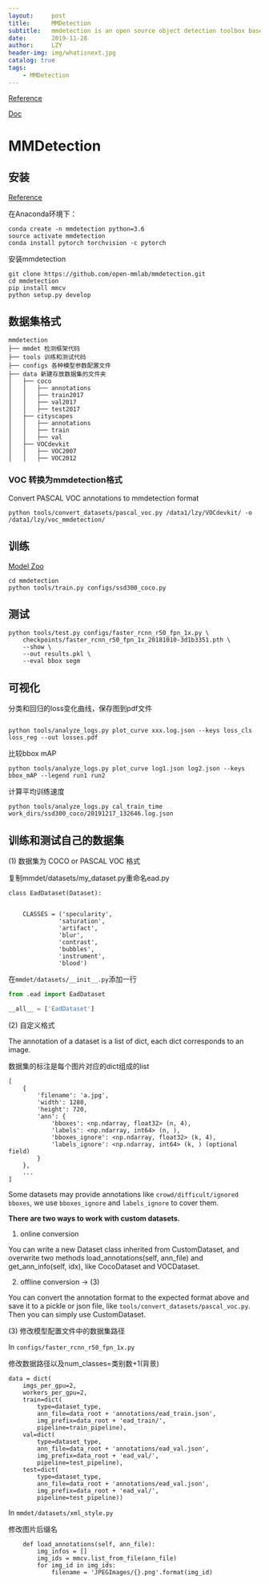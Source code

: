 ```yaml
---
layout:     post
title:      MMDetection
subtitle:   mmdetection is an open source object detection toolbox based on PyTorch.
date:       2019-11-28
author:     LZY
header-img: img/whatisnext.jpg
catalog: true
tags:
    - MMDetection
---
```


[Reference](https://github.com/open-mmlab/mmdetection)

[Doc](https://mmdetection.readthedocs.io/)

# MMDetection

## 安装

[Reference](https://github.com/open-mmlab/mmdetection/blob/master/docs/INSTALL.md)

在Anaconda环境下：

```
conda create -n mmdetection python=3.6
source activate mmdetection
conda install pytorch torchvision -c pytorch
```

安装mmdetection

```
git clone https://github.com/open-mmlab/mmdetection.git
cd mmdetection
pip install mmcv
python setup.py develop
```

## 数据集格式

```
mmdetection
├── mmdet 检测框架代码
├── tools 训练和测试代码
├── configs 各种模型参数配置文件
├── data 新建存放数据集的文件夹
│   ├── coco
│   │   ├── annotations
│   │   ├── train2017
│   │   ├── val2017
│   │   ├── test2017
│   ├── cityscapes
│   │   ├── annotations
│   │   ├── train
│   │   ├── val
│   ├── VOCdevkit
│   │   ├── VOC2007
│   │   ├── VOC2012

```

### VOC 转换为mmdetection格式

Convert PASCAL VOC annotations to mmdetection format

```
python tools/convert_datasets/pascal_voc.py /data1/lzy/VOCdevkit/ -o /data1/lzy/voc_mmdetection/
```

## 训练

[Model Zoo](https://github.com/open-mmlab/mmdetection/blob/master/docs/MODEL_ZOO.md)

```
cd mmdetection
python tools/train.py configs/ssd300_coco.py
```

## 测试

```
python tools/test.py configs/faster_rcnn_r50_fpn_1x.py \
    checkpoints/faster_rcnn_r50_fpn_1x_20181010-3d1b3351.pth \
    --show \
    --out results.pkl \
    --eval bbox segm
```

## 可视化

分类和回归的loss变化曲线，保存图到pdf文件
```

python tools/analyze_logs.py plot_curve xxx.log.json --keys loss_cls loss_reg --out losses.pdf

```


比较bbox mAP 

```
python tools/analyze_logs.py plot_curve log1.json log2.json --keys bbox_mAP --legend run1 run2
```

计算平均训练速度

```
python tools/analyze_logs.py cal_train_time work_dirs/ssd300_coco/20191217_132646.log.json
```

## 训练和测试自己的数据集

(1) 数据集为 COCO or PASCAL VOC 格式

复制mmdet/datasets/my_dataset.py重命名ead.py

```
class EadDataset(Dataset):


    CLASSES = ('specularity',
              'saturation',
              'artifact',
              'blur',
              'contrast',
              'bubbles',
              'instrument',
              'blood')

```

在`mmdet/datasets/__init__.py`添加一行

```python
from .ead import EadDataset

__all__ = ['EadDataset']
```


(2) 自定义格式

The annotation of a dataset is a list of dict, each dict corresponds to an image.

数据集的标注是每个图片对应的dict组成的list

```
[
    {
        'filename': 'a.jpg',
        'width': 1280,
        'height': 720,
        'ann': {
            'bboxes': <np.ndarray, float32> (n, 4),
            'labels': <np.ndarray, int64> (n, ),
            'bboxes_ignore': <np.ndarray, float32> (k, 4),
            'labels_ignore': <np.ndarray, int64> (k, ) (optional field)
        }
    },
    ...
]
```

Some datasets may provide annotations like `crowd/difficult/ignored bboxes`, we use `bboxes_ignore` and `labels_ignore` to cover them.

**There are two ways to work with custom datasets.**

1. online conversion

You can write a new Dataset class inherited from CustomDataset, and overwrite two methods load_annotations(self, ann_file) and get_ann_info(self, idx), like CocoDataset and VOCDataset.

2. offline conversion -> (3)

You can convert the annotation format to the expected format above and save it to a pickle or json file, like `tools/convert_datasets/pascal_voc.py`. Then you can simply use CustomDataset.


(3) 修改模型配置文件中的数据集路径

In `configs/faster_rcnn_r50_fpn_1x.py`

修改数据路径以及num_classes=类别数+1(背景)

```
data = dict(
    imgs_per_gpu=2,
    workers_per_gpu=2,
    train=dict(
        type=dataset_type,
        ann_file=data_root + 'annotations/ead_train.json',
        img_prefix=data_root + 'ead_train/',
        pipeline=train_pipeline),
    val=dict(
        type=dataset_type,
        ann_file=data_root + 'annotations/ead_val.json',
        img_prefix=data_root + 'ead_val/',
        pipeline=test_pipeline),
    test=dict(
        type=dataset_type,
        ann_file=data_root + 'annotations/ead_val.json',
        img_prefix=data_root + 'ead_val/',
        pipeline=test_pipeline))
```

In `mmdet/datasets/xml_style.py`

修改图片后缀名

```
    def load_annotations(self, ann_file):
        img_infos = []
        img_ids = mmcv.list_from_file(ann_file)
        for img_id in img_ids:
            filename = 'JPEGImages/{}.png'.format(img_id)
```
